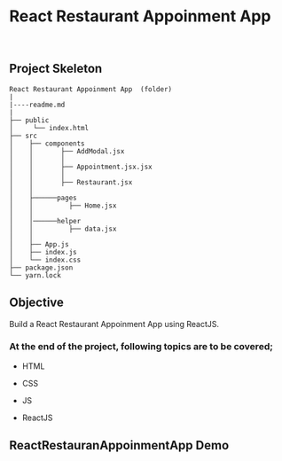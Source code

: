 
<h1>React Restaurant Appoinment App </h1>

<br>

## Project Skeleton

```
React Restaurant Appoinment App  (folder)
|
|----readme.md         
|       
├── public
│     └── index.html
├── src
│    ├── components
│    │       ├── AddModal.jsx
│    │       │
│    │       ├── Appointment.jsx.jsx
│    │       │
│    │       ├── Restaurant.jsx
│    │
│    ├──────pages
│    │         ├── Home.jsx
│    │
│    │──────helper
│    │         ├── data.jsx
│    │
│    ├── App.js
│    ├── index.js
│    └── index.css
├── package.json
└── yarn.lock
```



## Objective

Build a React Restaurant Appoinment App using ReactJS.

### At the end of the project, following topics are to be covered;

-   HTML

-   CSS

-   JS

-   ReactJS

## ReactRestauranAppoinmentApp Demo

